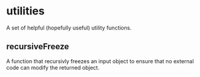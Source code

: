 # utilities
A set of helpful (hopefully useful) utility functions.

## recursiveFreeze
A function that recursivly freezes an input object to ensure that no external code can modify the returned object.
